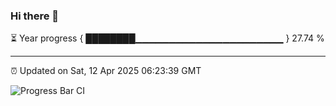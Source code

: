 ### Hi there 👋

⏳ Year progress { ████████▁▁▁▁▁▁▁▁▁▁▁▁▁▁▁▁▁▁▁▁▁▁ } 27.74 %

---

⏰ Updated on Sat, 12 Apr 2025 06:23:39 GMT

![Progress Bar CI](https://github.com/liununu/liununu/workflows/Progress%20Bar%20CI/badge.svg)
